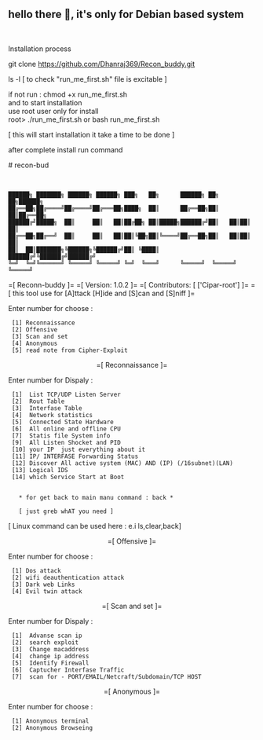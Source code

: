 <h2  align="left" >                                 hello there 👋, it's only for Debian based system </h2> <br>
<p  align="left"  > Installation process <br>
   
   git clone https://github.com/Dhanraj369/Recon_buddy.git <br>
   
   
   ls -l  [ to check "run_me_first.sh" file is excitable ] <br>
   
   if not run : chmod +x run_me_first.sh <br>
      and to start installation <br>
   use root user only for install <br>
   root> ./run_me_first.sh  or bash run_me_first.sh <br>
   
  [ this will start installation it take a time to be done ]
  
  after complete install run command <br>
  
  <p > # recon-bud </p> <br> 
 </p>

<p align="center" >
 
    ██████╗ ███████╗ ██████╗ ██████╗ ███╗   ██╗      ██████╗ ██╗   ██╗██████╗ 
    ██╔══██╗██╔════╝██╔════╝██╔═══██╗████╗  ██║      ██╔══██╗██║   ██║██╔══██╗
    ██████╔╝█████╗  ██║     ██║   ██║██╔██╗ ██║█████╗██████╔╝██║   ██║██║  ██║
    ██╔══██╗██╔══╝  ██║     ██║   ██║██║╚██╗██║╚════╝██╔══██╗██║   ██║██║  ██║
    ██║  ██║███████╗╚██████╗╚██████╔╝██║ ╚████║      ██████╔╝╚██████╔╝██████╔╝
    ╚═╝  ╚═╝╚══════╝ ╚═════╝ ╚═════╝ ╚═╝  ╚═══╝      ╚═════╝  ╚═════╝ ╚═════╝ 
   =[ Reconn-buddy ]= 
   =[ Version: 1.0.2 ]= 
   =[ Contributors: [ ['Cipar-root'] ]=
   =[ this tool use for [A]ttack [H]ide and [S]can and [S]niff ]=

   Enter number for choose :
     
     [1] Reconnaissance
     [2] Offensive 
     [3] Scan and set
     [4] Anonymous
     [5] read note from Cipher-Exploit

</p>

<p align="center" > =[ Reconnaissance  ]= 

 
  Enter number for Dispaly :

     [1]  List TCP/UDP Listen Server     
     [2]  Rout Table                     
     [3]  Interfase Table                
     [4]  Network statistics             
     [5]  Connected State Hardware 
     [6]  All online and offline CPU     
     [7]  Statis file System info       
     [9]  All Listen Shocket and PID 
     [10] your IP  just everything about it 
     [11] IP/ INTERFASE Forwarding Status
     [12] Discover All active system (MAC) AND (IP) (/16subnet)(LAN)
     [13] Logical IDS
     [14] which Service Start at Boot


       * for get back to main manu command : back *

       [ just greb whAT you need ] 

   [ Linux command can be used here : e.i ls,clear,back]
</p>

<p align="center">    =[  Offensive  ]= 
     
  Enter number for choose :
  
     [1] Dos attack
     [2] wifi deauthentication attack
     [3] Dark web Links
     [4] Evil twin attack
     
</P>

<p align="center">   =[  Scan and set  ]= 


   Enter number for Dispaly :

     [1]  Advanse scan ip            
     [2]  search exploit                   
     [3]  Change macaddress               
     [4]  change ip address             
     [5]  Identify Firewall       
     [6]  Captucher Interfase Traffic
     [7]  scan for - PORT/EMAIL/Netcraft/Subdomain/TCP HOST   


</p>


<p align="center" >   =[  Anonymous  ]= 
  
   Enter number for choose :
     
     [1] Anonymous terminal
     [2] Anonymous Browseing 
    
</p>







